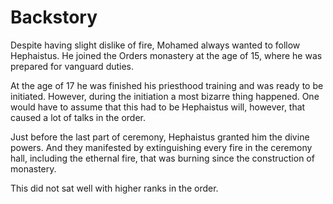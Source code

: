 # Backstory

Despite having slight dislike of fire, Mohamed always wanted to follow Hephaistus.
He joined the Orders monastery at the age of 15, where he was prepared for vanguard
duties. 

At the age of 17 he was finished his priesthood training and was ready to be initiated.
However, during the initiation a most bizarre thing happened. One would have to assume
that this had to be Hephaistus will, however, that caused a lot of talks in the order.

Just before the last part of ceremony, Hephaistus granted him the divine powers. And they
manifested by extinguishing every fire in the ceremony hall, including the ethernal fire, that
was burning since the construction of monastery.

This did not sat well with higher ranks in the order.
